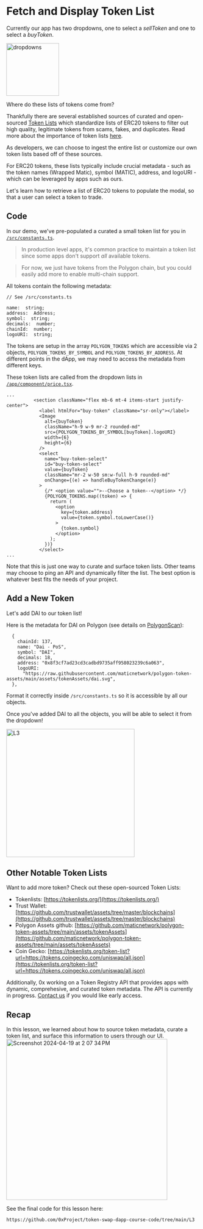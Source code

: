# Fetch and Display Token List

Currently our app has two dropdowns, one to select a _sellToken_ and one to select a _buyToken_.

<img width="138" alt="dropdowns" src="https://github.com/jlin27/token-swap-dapp-course/assets/8042156/1b3f00c2-ba1c-474c-b437-e0e8e2818718">

Where do these lists of tokens come from?

Thankfully there are several established sources of curated and open-sourced [Token Lists](https://tokenlists.org/) which standardize lists of ERC20 tokens to filter out high quality, legitimate tokens from scams, fakes, and duplicates. Read more about the importance of token lists [here](https://uniswap.org/blog/token-lists).

As developers, we can choose to ingest the entire list or customize our own token lists based off of these sources.

For ERC20 tokens, these lists typically include crucial metadata - such as the token names (Wrapped Matic), symbol (MATIC), address, and logoURI - which can be leveraged by apps such as ours.

Let's learn how to retrieve a list of ERC20 tokens to populate the modal, so that a user can select a token to trade.

## Code

In our demo, we've pre-populated a curated a small token list for you in [`/src/constants.ts`](https://github.com/0xProject/token-swap-dapp-course-code/blob/main/L3/src/constants.ts).

> In production level apps, it's common practice to maintain a token list since some apps don't support _all_ available tokens.

> For now, we just have tokens from the Polygon chain, but you could easily add more to enable multi-chain support.

All tokens contain the following metadata:

```
// See /src/constants.ts

name:  string;
address:  Address;
symbol:  string;
decimals:  number;
chainId:  number;
logoURI:  string;
```

The tokens are setup in the array `POLYGON_TOKENS` which are accessible via 2 objects, `POLYGON_TOKENS_BY_SYMBOL` and `POLYGON_TOKENS_BY_ADDRESS`. At different points in the dApp, we may need to access the metadata from different keys.

These token lists are called from the dropdown lists in [`/app/component/price.tsx`](https://github.com/0xProject/token-swap-dapp-course-code/blob/main/L3/app/components/price.tsx#L95-L103).

```
...
          <section className="flex mb-6 mt-4 items-start justify-center">
            <label htmlFor="buy-token" className="sr-only"></label>
            <Image
              alt={buyToken}
              className="h-9 w-9 mr-2 rounded-md"
              src={POLYGON_TOKENS_BY_SYMBOL[buyToken].logoURI}
              width={6}
              height={6}
            />
            <select
              name="buy-token-select"
              id="buy-token-select"
              value={buyToken}
              className="mr-2 w-50 sm:w-full h-9 rounded-md"
              onChange={(e) => handleBuyTokenChange(e)}
            >
              {/* <option value="">--Choose a token--</option> */}
              {POLYGON_TOKENS.map((token) => {
                return (
                  <option
                    key={token.address}
                    value={token.symbol.toLowerCase()}
                  >
                    {token.symbol}
                  </option>
                );
              })}
            </select>
...
```

Note that this is just one way to curate and surface token lists. Other teams may choose to ping an API and dynamically filter the list. The best option is whatever best fits the needs of your project.

## Add a New Token

Let's add DAI to our token list!

Here is the metadata for DAI on Polygon (see details on [PolygonScan](https://polygonscan.com/address/0x8f3cf7ad23cd3cadbd9735aff958023239c6a063)):

```
  {
    chainId: 137,
    name: "Dai - PoS",
    symbol: "DAI",
    decimals: 18,
    address: "0x8f3cf7ad23cd3cadbd9735aff958023239c6a063",
    logoURI:
      "https://raw.githubusercontent.com/maticnetwork/polygon-token-assets/main/assets/tokenAssets/dai.svg",
  },
```

Format it correctly inside `/src/constants.ts` so it is accessible by all our objects. 

Once you've added DAI to all the objects, you will be able to select it from the dropdown!

<img width="336" alt="L3" src="https://github.com/jlin27/token-swap-dapp-course/assets/8042156/2f995da3-9e9b-4c12-ba6f-3db86e1243c0">


## Other Notable Token Lists

Want to add more token? Check out these open-sourced Token Lists: 

- Tokenlists: [https://tokenlists.org/](https://tokenlists.org/)
- Trust Wallet: [https://github.com/trustwallet/assets/tree/master/blockchains](https://github.com/trustwallet/assets/tree/master/blockchains)
- Polygon Assets github: [https://github.com/maticnetwork/polygon-token-assets/tree/main/assets/tokenAssets](https://github.com/maticnetwork/polygon-token-assets/tree/main/assets/tokenAssets)
- Coin Gecko: [https://tokenlists.org/token-list?url=https://tokens.coingecko.com/uniswap/all.json](https://tokenlists.org/token-list?url=https://tokens.coingecko.com/uniswap/all.json)

Additionally, 0x working on a Token Registry API that provides apps with dynamic, comprehesive, and curated token metadata. The API is currently in progress. [Contact us](https://0x.org/contact) if you would like early access. 

## Recap

In this lesson, we learned about how to source token metadata, curate a token list, and surface this information to users through our UI. 
<img width="422" alt="Screenshot 2024-04-19 at 2 07 34 PM" src="https://github.com/jlin27/token-swap-dapp-course/assets/8042156/a5992263-0839-4ed0-9132-75d7b741aac8">

See the final code for this lesson here: 

```
https://github.com/0xProject/token-swap-dapp-course-code/tree/main/L3
```
